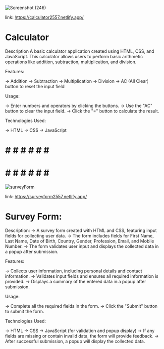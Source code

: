 ![Screenshot (246)](https://github.com/furyvinay/cloudVandana/assets/82074933/15d4edbc-4e3e-4ac0-93b7-c8e36a6f5392)

link: https://calculator2557.netlify.app/

# Calculator
Description
A basic calculator application created using HTML, CSS, and JavaScript. This calculator allows users to perform basic arithmetic operations like addition, subtraction, multiplication, and division.

Features:

-> Addition
-> Subtraction
-> Multiplication
-> Division
-> AC (All Clear) button to reset the input field

Usage:

-> Enter numbers and operators by clicking the buttons.
-> Use the "AC" button to clear the input field.
-> Click the "=" button to calculate the result.

Technologies Used:

-> HTML
-> CSS
-> JavaScript

# # # # # # # # 

# # # # # # # #


![surveyForm](https://github.com/furyvinay/cloudVandana/assets/82074933/46828225-5f0a-447b-81e2-e7d52e8ad7bd)

link: https://surveyform2557.netlify.app/

# Survey Form:

Description:
-> A survey form created with HTML and CSS, featuring input fields for collecting user data. 
-> The form includes fields for First Name, Last Name, Date of Birth, Country, Gender, Profession, Email, and Mobile Number. 
-> The form validates user input and displays the collected data in a popup after submission.

Features:

-> Collects user information, including personal details and contact information.
-> Validates input fields and ensures all required information is provided.
-> Displays a summary of the entered data in a popup after submission.

Usage:

-> Complete all the required fields in the form.
-> Click the "Submit" button to submit the form.

Technologies Used:

-> HTML
-> CSS
-> JavaScript (for validation and popup display)
-> If any fields are missing or contain invalid data, the form will provide feedback.
-> After successful submission, a popup will display the collected data.

